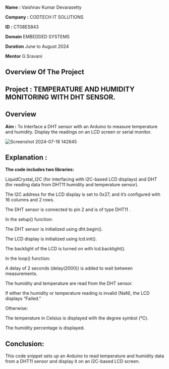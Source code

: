**Name :**     Vaishnav Kumar Devarasetty

**Company :**  CODTECH IT SOLUTIONS

**ID :**       CT08ES843

**Domain**     EMBEDDED SYSTEMS

**Duration**   June to August 2024   

**Mentor**     G.Sravani

## Overview Of The Project

## Project : TEMPERATURE AND HUMIDITY MONITORING WITH DHT SENSOR.

## Overview
**Aim :** To Interface a DHT sensor with an Arduino to measure temperature and humidity. Display the readings on an LCD screen or serial monitor.

![Screenshot 2024-07-16 142645](https://github.com/user-attachments/assets/4d156eb9-eefd-4c0f-987c-0bd668bd4d35)

## Explanation :

**The code includes two libraries:** 

LiquidCrystal_I2C (for interfacing with I2C-based LCD displays) and DHT (for reading data from DHT11 humidity and temperature sensor).

The I2C address for the LCD display is set to 0x27, and it’s configured with 16 columns and 2 rows.

The DHT sensor is connected to pin 2 and is of type DHT11 .

In the setup() function:

The DHT sensor is initialized using dht.begin().

The LCD display is initialized using lcd.init().

The backlight of the LCD is turned on with lcd.backlight().

In the loop() function:

A delay of 2 seconds (delay(2000)) is added to wait between measurements.

The humidity and temperature are read from the DHT sensor.

If either the humidity or temperature reading is invalid (NaN), the LCD displays “Failed.”

Otherwise:

The temperature in Celsius is displayed with the degree symbol (°C).

The humidity percentage is displayed.

## Conclusion:

This code snippet sets up an Arduino to read temperature and humidity data from a DHT11 sensor and display it on an I2C-based LCD screen.

